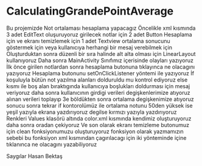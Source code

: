 # CalculatingGrandePointAverage

Bu projemizde Not ortalaması hesaplama yapacagız 
Öncelikle xml kısmında 
3 adet EditText oluşuruyoruz girilecek notlar için
2 adet Button Hesaplama için ve ekranı temizlemek için
1 adet Textview ortalama sonucunu göstermek için veya kullanıcıya herhangi bir mesaj verebilmek için
Oluşturduktan sonra düzenli bir sıra halinde alt alta olması için LinearLayout kullanıyoruz
Daha sonra MainActivity Sınıfımız içerisinde olayları yazıyoruz
İlk önce girilen notlardan sonra hesaplama butonuna tıklayınca ne olacagını yazıyoruz
Hesaplama butonunu setOnClickListener yöntemi ile yazıyoruz
İf koşuluyla bütün not yazılma alanları dolduruldu mu kontrol ediyoruz 
else kısmı ile boş alan bıraktıgında kullanıcıya boşlukları doldurması için mesaj veriyoruz
daha sonra kullanıcının girdigi verileri degişkenlerimize atıyoruz
alınan verileri toplayıp 3e böldükten sonra ortalama degişkenimize atıyoruz sonucu
sonra tekrar if kontorolümüz ile ortalama notunu 50den yüksek ise
yeşil yazıyla ekrana yazdırıyoruz degilse kırmızı yazıyla yazdırıyoruz
Renkleri Values klasörü altında color.xml kısmında kendimiz oluşturuyoruz daha sonra oradan çekiyoruz
Ve son olarak ekranı temizleme butonumuz için clean fonksiyonumuzu oluşturuyoruz
fonksiyon olarak yazmamızın sebebi bu fonksiyon  xml kısmından çagırılacagı için 
iki yönteminde içine tıklanınca ne olacagını yazabiliyoruz 

Saygılar
Hasan Bektaş

